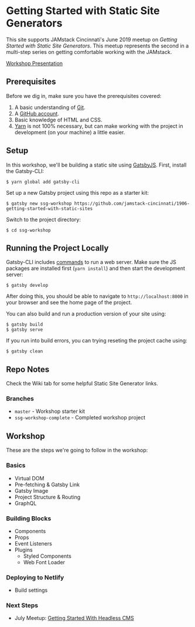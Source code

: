 Getting Started with Static Site Generators
==========

This site supports JAMstack Cincinnati's June 2019 meetup on _Getting Started with Static Site Generators_. This meetup represents the second in a multi-step series on getting comfortable working with the JAMstack.

[Workshop Presentation](https://docs.google.com/presentation/d/12_HeL80Du2B6GEUQhsxrLm4R0gKGQdaM9Hm1JEtk_HQ/edit?usp=sharing)

Prerequisites
----------

Before we dig in, make sure you have the prerequisites covered:

1. A basic understanding of [Git](https://git-scm.com/).
2. A [GitHub account](https://github.com/).
3. Basic knowledge of HTML and CSS.
4. [Yarn](https://yarnpkg.com/en/docs/install) is not 100% necessary, but can make working with the project in development (on your machine) a little easier.

Setup
----------

In this workshop, we'll be building a static site using [GatsbyJS](https://www.gatsbyjs.org/). First, install the Gatsby-CLI:

    $ yarn global add gatsby-cli

Set up a new Gatsby project using this repo as a starter kit:

    $ gatsby new ssg-workshop https://github.com/jamstack-cincinnati/1906-getting-started-with-static-sites

Switch to the project directory:

    $ cd ssg-workshop


Running the Project Locally
----------

Gatsby-CLI includes [commands](https://www.gatsbyjs.org/docs/gatsby-cli/) to run a web server. Make sure the JS packages are installed first (`yarn install`) and then start  the development server:

    $ gatsby develop

After doing this, you should be able to navigate to `http://localhost:8000` in your browser and see the home page of the project.

You can also build and run a production version of your site using:

    $ gatsby build
    $ gatsby serve

If you run into build errors, you can trying reseting the project cache using:

    $ gatsby clean

Repo Notes
----------


Check the Wiki tab for some helpful Static Site Generator links.

### Branches
* `master` - Workshop starter kit
* `ssg-workshop-complete` - Completed workshop project


Workshop
----------

These are the steps we're going to follow in the workshop:

### Basics

* Virtual DOM
* Pre-fetching & Gatsby Link
* Gatsby Image
* Project Structure & Routing
* GraphQL

### Building Blocks

* Components
* Props
* Event Listeners
* Plugins
  * Styled Components
  * Web Font Loader

### Deploying to Netlify

* Build settings

### Next Steps

* July Meetup: [Getting Started With Headless CMS](https://www.meetup.com/JAMstack-Cincinnati/events/261657135/)

